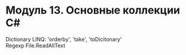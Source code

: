 # Модуль 13. Основные коллекции С#

Dictionary
LINQ: 'orderby', 'take', 'toDicitonary'  
Regexp
File.ReadAllText
